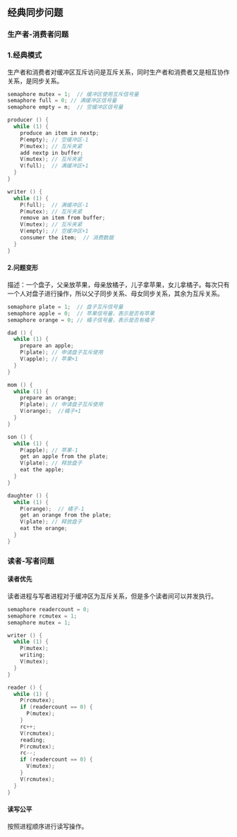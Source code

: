 ## 经典同步问题

### 生产者-消费者问题

### 1.经典模式

生产者和消费者对缓冲区互斥访问是互斥关系，同时生产者和消费者又是相互协作关系，是同步关系。

```c
semaphore mutex = 1;  // 缓冲区使用互斥信号量
semaphore full = 0; // 满缓冲区信号量
semaphore empty = n;  // 空缓冲区信号量

producer () {
  while (1) {
    produce an item in nextp;
    P(empty); // 空缓冲区-1
    P(mutex); // 互斥夹紧
    add nextp in buffer;
    V(mutex); // 互斥夹紧
    V(full);  // 满缓冲区+1
  }
}

writer () {
  while (1) {
    P(full);  // 满缓冲区-1
    P(mutex); // 互斥夹紧
    remove an item from buffer;
    V(mutex); // 互斥夹紧
    V(empty); // 空缓冲区+1
    consumer the item;  // 消费数据
  }
}
```

#### 2.问题变形

描述：一个盘子，父亲放苹果，母亲放橘子，儿子拿苹果，女儿拿橘子。每次只有一个人对盘子进行操作，所以父子同步关系、母女同步关系，其余为互斥关系。

```c
semaphore plate = 1;  // 盘子互斥信号量
semaphore apple = 0;  // 苹果信号量，表示是否有苹果
semaphore orange = 0; // 橘子信号量，表示是否有橘子

dad () {
  while (1) {
    prepare an apple;
    P(plate); // 申请盘子互斥使用
    V(apple); // 苹果+1
  }
}

mom () {
  while (1) {
    prepare an orange;
    P(plate); // 申请盘子互斥使用
    V(orange);  //橘子+1
  }
}

son () {
  while (1) {
    P(apple); // 苹果-1
    get an apple from the plate;
    V(plate); // 释放盘子
    eat the apple;
  }
}

daughter () {
  while (1) {
    P(orange);  // 橘子-1
    get an orange from the plate;
    V(plate); // 释放盘子
    eat the orange;
  }
}
```

### 读者-写者问题

#### 读者优先

读者进程与写者进程对于缓冲区为互斥关系，但是多个读者间可以并发执行。

```c
semaphore readercount = 0;
semaphore rcmutex = 1;
semaphore mutex = 1;

writer () {
  while (1) {
    P(mutex);
    writing;
    V(mutex);
  }
}

reader () {
  while (1) {
    P(rcmutex);
    if (readercount == 0) {
      P(mutex);
    }
    rc++;
    V(rcmutex);
    reading;
    P(rcmutex);
    rc--;
    if (readercount == 0) {
      V(mutex);
    }
    V(rcmutex);
  }
}
```

#### 读写公平

按照进程顺序进行读写操作。

```c

```